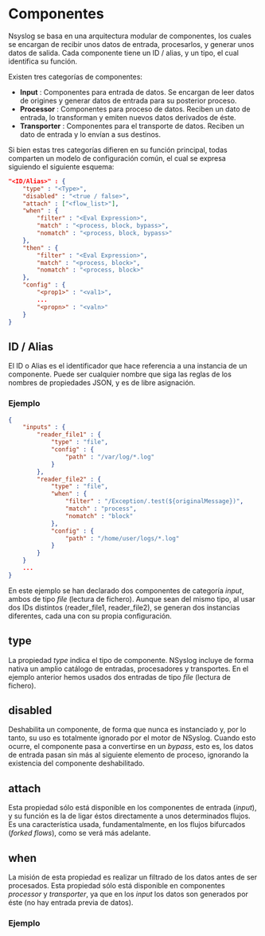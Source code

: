# Componentes

Nsyslog se basa en una arquitectura modular de componentes, los cuales se encargan de recibir unos datos de entrada, procesarlos, y generar unos datos de salida. Cada componente tiene un ID / alias, y un tipo, el cual identifica su función.

Existen tres categorías de componentes:
* **Input** : Componentes para entrada de datos. Se encargan de leer datos de origines y generar datos de entrada para su posterior proceso.
* **Processor** : Componentes para proceso de datos. Reciben un dato de entrada, lo transforman y emiten nuevos datos derivados de éste.
* **Transporter** : Componentes para el transporte de datos. Reciben un dato de entrada y lo envían a sus destinos.

Si bien estas tres categorías difieren en su función principal, todas comparten un modelo de configuración común, el cual se expresa siguiendo el siguiente esquema:

```json
"<ID/Alias>" : {
	"type" : "<Type>",
	"disabled" : "<true / false>",
	"attach" : ["<flow_list>"],
	"when" : {
		"filter" : "<Eval Expression>",
		"match" : "<process, block, bypass>",
		"nomatch" : "<process, block, bypass>"
	},
	"then" : {
		"filter" : "<Eval Expression>",
		"match" : "<process, block>",
		"nomatch" : "<process, block>"
	},
	"config" : {
		"<prop1>" : "<val1>",
		...
		"<propn>" : "<valn>"
	}
}
```

## ID / Alias
El ID o Alias es el identificador que hace referencia a una instancia de un componente. Puede ser cualquier nombre que siga las reglas de los nombres de propiedades JSON, y es de libre asignación.

### Ejemplo
```json
{
	"inputs" : {
		"reader_file1" : {
			"type" : "file",
			"config" : {
				"path" : "/var/log/*.log"
			}
		},
		"reader_file2" : {
			"type" : "file",
			"when" : {
				"filter" : "/Exception/.test(${originalMessage})",
				"match" : "process",
				"nomatch" : "block"
			},
			"config" : {
				"path" : "/home/user/logs/*.log"
			}
		}
	}
	...
}
```
En este ejemplo se han declarado dos componentes de categoría *input*, ambos de tipo *file* (lectura de fichero). Aunque sean del mismo tipo, al usar dos IDs distintos (reader_file1, reader_file2), se generan dos instancias diferentes, cada una con su propia configuración.

## type
La propiedad *type* indica el tipo de componente. NSyslog incluye de forma nativa un amplio catálogo de entradas, procesadores y transportes. En el ejemplo anterior hemos usados dos entradas de tipo *file* (lectura de fichero).

## disabled
Deshabilita un componente, de forma que nunca es instanciado y, por lo tanto, su uso es totalmente ignorado por el motor de NSyslog. Cuando esto ocurre, el componente pasa a convertirse en un *bypass*, esto es, los datos de entrada pasan sin más al siguiente elemento de proceso, ignorando la existencia del componente deshabilitado.

## attach
Esta propiedad sólo está disponible en los componentes de entrada (*input*), y su función es la de ligar éstos directamente a unos determinados flujos. Es una característica usada, fundamentalmente, en los flujos bifurcados (*forked flows*), como se verá más adelante.

## when
La misión de esta propiedad es realizar un filtrado de los datos antes de ser procesados. Esta propiedad sólo está disponible en componentes *processor* y *transporter*, ya que en los *input* los datos son generados por éste (no hay entrada previa de datos).

### Ejemplo
